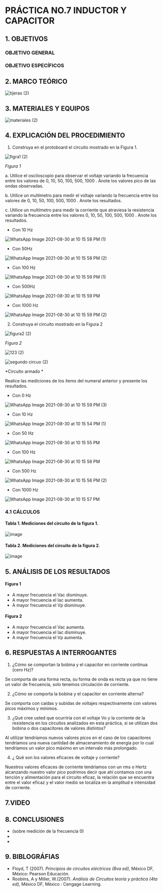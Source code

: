 #  PRÁCTICA NO.7 INDUCTOR Y CAPACITOR
## 1. OBJETIVOS
### OBJETIVO GENERAL
### OBJETIVO ESPECÍFICOS
## 2. MARCO TEÓRICO

![tijeras (2)](https://user-images.githubusercontent.com/84431598/131418371-ff7dbd8b-2629-4a59-b213-370d05901366.png)

## 3. MATERIALES Y EQUIPOS

![materiales (2)](https://user-images.githubusercontent.com/84431598/131523282-c62c0932-2dfd-4885-97ae-52c4d2438b97.png)

## 4. EXPLICACIÓN DEL PROCEDIMIENTO 
1. Construya  en el protoboard el circuito mostrado en la Figura 1.

![figra1 (2)](https://user-images.githubusercontent.com/84431598/131417976-df5237b9-cd7f-4d66-99a4-6d31a1c9898d.png)

*Figura 1*

a. Utilice el osciloscopio para observar el voltaje  variando la frecuencia entre los
valores de 0, 10, 50, 100, 500, 1000 . Anote los valores pico de las ondas observadas.

b. Utilice un multímetro para medir el voltaje  variando la frecuencia entre los valores
de 0, 10, 50, 100, 500, 1000 . Anote los resultados.

c. Utilice un multímetro para medir la corriente que atraviesa la resistencia variando la
frecuencia entre los valores 0, 10, 50, 100, 500, 1000 . Anote los resultados.

- Con 10 Hz

![WhatsApp Image 2021-08-30 at 10 15 58 PM (1)](https://user-images.githubusercontent.com/84431598/131439721-93cecdae-bccf-45fd-8908-720d398e7d09.jpeg)

- Con 50Hz

![WhatsApp Image 2021-08-30 at 10 15 58 PM (2)](https://user-images.githubusercontent.com/84431598/131439906-9ebcb2a3-599d-43d6-96b6-012c77ac7b63.jpeg)

- Con 100 Hz

![WhatsApp Image 2021-08-30 at 10 15 59 PM (1)](https://user-images.githubusercontent.com/84431598/131440124-09b0fd3e-7f96-4348-9bf6-5058367c7e1a.jpeg)

- Con  500Hz

![WhatsApp Image 2021-08-30 at 10 15 59 PM](https://user-images.githubusercontent.com/84431598/131440039-f5620308-973e-4df1-84a0-02b2d81a2146.jpeg)

- Con 1000 Hz

![WhatsApp Image 2021-08-30 at 10 15 59 PM (2)](https://user-images.githubusercontent.com/84431598/131440213-f2bba64f-ca6d-4bc3-9cf7-f9adc3e5a859.jpeg)

2. Construya el circuito mostrado en la Figura 2

![figura2 (2)](https://user-images.githubusercontent.com/84431598/131417991-463436b5-62a3-4895-b921-5f21ba985719.png)

*Figura 2*

![123 (2)](https://user-images.githubusercontent.com/84431598/131524256-c66c2d1e-813a-4526-9dc9-903d32ca7f68.png)

![segundo circuo (2)](https://user-images.githubusercontent.com/84431598/131443014-9405cd44-9cc7-4355-8937-b7eb1fb5d1fd.png)

*Circuito armado *

Realice las mediciones de los ítems del numeral anterior y presente los resultados.

- Con 0 Hz

![WhatsApp Image 2021-08-30 at 10 15 59 PM (3)](https://user-images.githubusercontent.com/84431598/131440383-a9ccf615-708f-4a81-8c1d-c5607af0dfbe.jpeg)

- Con 10 Hz

![WhatsApp Image 2021-08-30 at 10 15 54 PM (1)](https://user-images.githubusercontent.com/84431598/131440514-fae336cd-30ff-4bdd-b3c3-cbbe6fd6d85b.jpeg)

- Con 50 Hz

![WhatsApp Image 2021-08-30 at 10 15 55 PM](https://user-images.githubusercontent.com/84431598/131440897-95b6f62b-f328-40b4-9e0e-8004cce59c52.jpeg)

- Con 100 Hz

![WhatsApp Image 2021-08-30 at 10 15 56 PM](https://user-images.githubusercontent.com/84431598/131440615-d0ae806a-5b48-44a3-b104-d07fc05198cd.jpeg)

- Con 500 Hz

![WhatsApp Image 2021-08-30 at 10 15 56 PM (2)](https://user-images.githubusercontent.com/84431598/131440728-7f453b3c-133b-4e7e-9aee-9382bcf5e3ed.jpeg)

- Con 1000 Hz

![WhatsApp Image 2021-08-30 at 10 15 57 PM](https://user-images.githubusercontent.com/84431598/131440778-e1420c61-46c2-444c-aa0f-64ad86253b8d.jpeg)

### 4.1 CÁLCULOS

#### Tabla 1. Mediciones del circuito de la figura 1.
![image](https://user-images.githubusercontent.com/84425276/131438360-703b25ac-2539-42d9-b533-0664e06c71fd.png)

#### Tabla 2. Mediciones del circuito de la figura 2.
![image](https://user-images.githubusercontent.com/84425276/131438393-20375a96-776d-463e-a639-4818ecab6de2.png)

## 5. ANÁLISIS DE LOS RESULTADOS
#### Figura 1
- A mayor frecuencia el Vac disminuye.
- A mayor frecuencia el Iac aumenta.
- A mayor frecuencia el Vp disminuye.

#### Figura 2
- A mayor frecuencia el Vac aumenta.
- A mayor frecuencia el Iac disminuye.
- A mayor frecuencia el Vp aumenta.

## 6. RESPUESTAS A INTERROGANTES
1. ¿Cómo  se comportan la bobina y el capacitor en corriente continua (cero Hz)?

Se comporta de una forma recta, su forma de onda es recta ya que no tiene un valor de frecuencia, solo tenemos circulación de corriente.

2. ¿Cómo  se comporta la bobina y el capacitor en corriente alterna?
 
Se comporta con caídas y subidas de voltajes respectivamente con valores picos máximos y mínimos.

3. ¿Qué cree usted que ocurriría con el voltaje Vo y la corriente de la resistencia en los circuitos analizados en esta práctica, si se utilizan dos bobina o dos capacitores de valores distintos?

Al utilizar tendríamos nuevos valores picos en el caso de los capacitores tendríamos una nueva cantidad de almacenamiento de energía por lo cual tendríamos un valor pico máximo en un intervalo más prolongado. 

4. ¿ Qué son los valores eficaces de voltaje y corriente?

Nuestros valores eficaces de corriente tendríamos con un rms o Hertz alcanzando nuestro valor pico podrimos decir que ahí contamos con una tención y alimentación para el circuito eficaz, la relación que se encuentra entre el valor eficaz y el valor medio se localiza en la amplitud e intensidad de corriente.

## 7.VIDEO
## 8. CONCLUSIONES
- (sobre medición de la frecuencia 0)
-
-
## 9. BIBLOGRÁFIAS 
-  Floyd, T (2007). *Principios de circuitos eléctricos (8va ed),* México DF, México: Pearson Educación.
-  Roobins, A y Miller, W.(2007). *Análisis de Circuitos teoría y práctica (4ta ed),* México DF, México : Cengage Learning.
